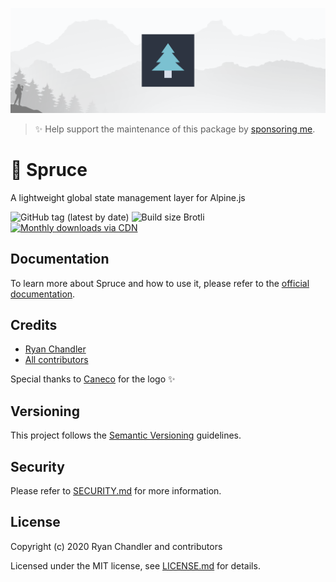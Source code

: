 <p align="center"><img src="/art/header.png?1" alt="spruce header"></p>

> ✨ Help support the maintenance of this package by [sponsoring me](https://github.com/sponsors/ryangjchandler).

# 🌲 Spruce

A lightweight global state management layer for Alpine.js

![GitHub tag (latest by date)](https://img.shields.io/github/v/tag/ryangjchandler/spruce?label=version&style=flat-square)
![Build size Brotli](https://img.badgesize.io/ryangjchandler/spruce/master/dist/spruce.umd.js.svg?compression=gzip&style=flat-square&color=green)
[![Monthly downloads via CDN](https://data.jsdelivr.com/v1/package/gh/ryangjchandler/spruce/badge)](https://www.jsdelivr.com/package/gh/ryangjchandler/spruce)

## Documentation

To learn more about Spruce and how to use it, please refer to the [official documentation](https://docs.ryangjchandler.co.uk/spruce).

## Credits

- [Ryan Chandler](https://github.com/ryangjchandler)
- [All contributors](https://github.com/ryangjchandler/spruce/contributors)

Special thanks to [Caneco](https://twitter.com/caneco) for the logo ✨

## Versioning

This project follows the [Semantic Versioning](https://semver.org/) guidelines.

## Security

Please refer to [SECURITY.md](SECURITY.md) for more information.

## License

Copyright (c) 2020 Ryan Chandler and contributors

Licensed under the MIT license, see [LICENSE.md](LICENSE.md) for details.

